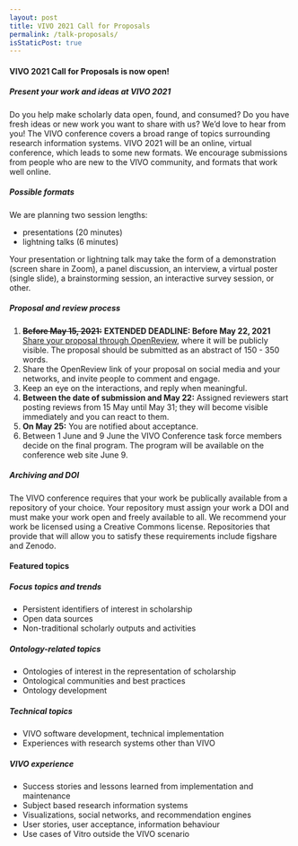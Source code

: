 ```yaml
---
layout: post
title: VIVO 2021 Call for Proposals
permalink: /talk-proposals/
isStaticPost: true
---
```


#### VIVO 2021 Call for Proposals is now open!
##### Present your work and ideas at VIVO 2021

Do you help make scholarly data open, found, and consumed? Do you have fresh ideas or new work you want to share with us? We’d love to hear from you! The VIVO conference covers a broad range of topics surrounding research information systems. VIVO 2021 will be an online, virtual conference, which leads to some new formats. We encourage submissions from people who are new to the VIVO community, and formats that work well online.

##### Possible formats

We are planning two session lengths:
* presentations (20 minutes)
* lightning talks (6 minutes)

Your presentation or lightning talk may take the form of a demonstration (screen share in Zoom), a panel discussion, an interview, a virtual poster (single slide), a brainstorming session, an interactive survey session, or other.

##### Proposal and review process

1. ~~**Before May 15, 2021:**~~ **EXTENDED DEADLINE: Before May 22, 2021** [Share your proposal through OpenReview](https://openreview.net/group?id=vivoconference.org/VIVO/2021/Conference), where it will be publicly visible. The proposal should be submitted as an abstract of 150 - 350 words.
2. Share the OpenReview link of your proposal on social media and your networks, and invite people to comment and engage.
3. Keep an eye on the interactions, and reply when meaningful.
4. **Between the date of submission and May 22:** Assigned reviewers start posting reviews from 15 May until May 31; they will become visible immediately and you can react to them. 
5. **On May 25:** You are notified about acceptance.
6. Between 1 June and 9 June the VIVO Conference task force members decide on the final program.  The program will be available on the conference web site June 9.

##### Archiving and DOI

The VIVO conference requires that your work be publically available from a repository of your choice.  Your repository must assign your work a DOI and must make your work open and freely available to all.  We recommend your work be licensed using a Creative Commons license. Repositories that provide that will allow you to satisfy these requirements include figshare and Zenodo.

#### Featured topics

#####  Focus topics and trends
* Persistent identifiers of interest in scholarship
* Open data sources
* Non-traditional scholarly outputs and activities

#####  Ontology-related topics
* Ontologies of interest in the representation of scholarship
* Ontological communities and best practices
* Ontology development

##### Technical topics
* VIVO software development, technical implementation
* Experiences with research systems other than VIVO

##### VIVO experience
* Success stories and lessons learned from implementation and maintenance
* Subject based research information systems
* Visualizations, social networks, and recommendation engines
* User stories, user acceptance, information behaviour
* Use cases of Vitro outside the VIVO scenario
<img class="img-responsive feature-image" src="{{ site.baseurl }}/img/posts/cod.jpg" style="display:none">
